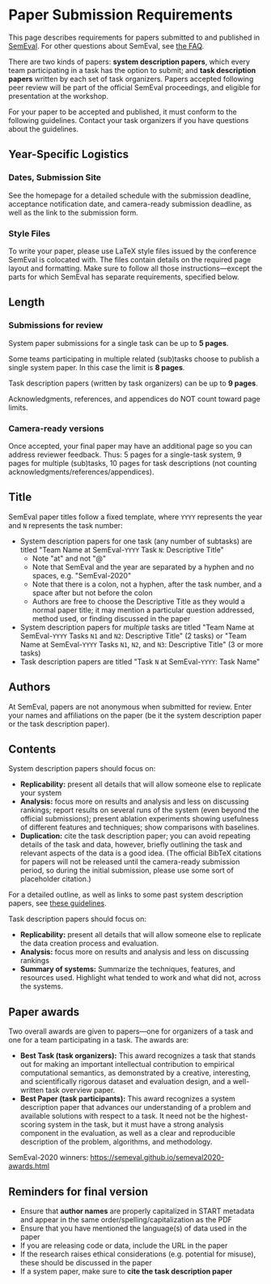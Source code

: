 # Paper Submission Requirements

This page describes requirements for papers submitted to and published in [SemEval](https://semeval.github.io/). For other questions about SemEval, see [the FAQ](faq.html).

There are two kinds of papers: **system description papers**, which every team participating in a task has the option to submit; 
and **task description papers** written by each set of task organizers. 
Papers accepted following peer review will be part of the official SemEval proceedings, and eligible for presentation at the workshop.

For your paper to be accepted and published, it must conform to the following guidelines. Contact your task organizers if you have questions about the guidelines.

## Year-Specific Logistics

### Dates, Submission Site

See the homepage for a detailed schedule with the submission deadline, acceptance notification date, and camera-ready submission deadline, 
as well as the link to the submission form.

### Style Files

To write your paper, please use LaTeX style files issued by the conference SemEval is colocated with. 
The files contain details on the required page layout and formatting. 
Make sure to follow all those instructions—except the parts for which SemEval has separate requirements, specified below.

## Length

### Submissions for review

System paper submissions for a single task can be up to **5 pages**.

Some teams participating in multiple related (sub)tasks choose to publish a single system paper. In this case the limit is **8 pages**.

Task description papers (written by task organizers) can be up to **9 pages**.

Acknowledgments, references, and appendices do NOT count toward page limits.

### Camera-ready versions

Once accepted, your final paper may have an additional page so you can address reviewer feedback. 
Thus: 5 pages for a single-task system, 9 pages for multiple (sub)tasks, 10 pages for task descriptions (not counting acknowledgments/references/appendices).

## **Title**

SemEval paper titles follow a fixed template, where `YYYY` represents the year and `N` represents the task number:

* System description papers for one task (any number of subtasks) are titled "Team Name at SemEval-`YYYY` Task `N`: Descriptive Title" 
  * Note "at" and not "@"
  * Note that SemEval and the year are separated by a hyphen and no spaces, e.g. "SemEval-2020"
  * Note that there is a colon, not a hyphen, after the task number, and a space after but not before the colon
  * Authors are free to choose the Descriptive Title as they would a normal paper title; it may mention a particular question addressed, method used, or finding discussed in the paper
* System description papers for *multiple* tasks are titled "Team Name at SemEval-`YYYY` Tasks `N1` and `N2`: Descriptive Title" (2 tasks) or "Team Name at SemEval-`YYYY` Tasks `N1`, `N2`, and `N3`: Descriptive Title" (3 or more tasks)
* Task description papers are titled "Task `N` at SemEval-`YYYY`: Task Name"

## Authors

At SemEval, papers are not anonymous when submitted for review. Enter your names and affiliations on the paper 
(be it the system description paper or the task description paper).

## Contents

System description papers should focus on:

* **Replicability:** present all details that will allow someone else to replicate your system
* **Analysis:** focus more on results and analysis and less on discussing rankings; report results on several runs of the system (even beyond the official submissions); present ablation experiments showing usefulness of different features and techniques; show comparisons with baselines.
* **Duplication:** cite the task description paper; you can avoid repeating details of the task and data, however, briefly outlining the task and relevant aspects of the data is a good idea. (The official BibTeX citations for papers will not be released until the camera-ready submission period, so during the initial submission, please use some sort of placeholder citation.)

For a detailed outline, as well as links to some past system description papers, see [these guidelines](https://semeval.github.io/system-paper-template.html).

Task description papers should focus on:

* **Replicability:** present all details that will allow someone else to replicate the data creation process and evaluation.
* **Analysis:** focus more on results and analysis and less on discussing rankings
* **Summary of systems:** Summarize the techniques, features, and resources used. Highlight what tended to work and what did not, across the systems.

## **Paper awards**

Two overall awards are given to papers—one for organizers of a task and one for a team participating in a task. The awards are:

* **Best Task (task organizers):** This award recognizes a task that stands out for making an important intellectual contribution to empirical computational semantics, as demonstrated by a creative, interesting, and scientifically rigorous dataset and evaluation design, and a well-written task overview paper.
* **Best Paper (task participants):** This award recognizes a system description paper that advances our understanding of a problem and available solutions with respect to a task. It need not be the highest-scoring system in the task, but it must have a strong analysis component in the evaluation, as well as a clear and reproducible description of the problem, algorithms, and methodology.

SemEval-2020 winners: <https://semeval.github.io/semeval2020-awards.html>

## **Reminders for final version**

* Ensure that **author names** are properly capitalized in START metadata and appear in the same order/spelling/capitalization as the PDF
* Ensure that you have mentioned the language(s) of data used in the paper
* If you are releasing code or data, include the URL in the paper
* If the research raises ethical considerations (e.g. potential for misuse), these should be discussed in the paper
* If a system paper, make sure to **cite the task description paper**
